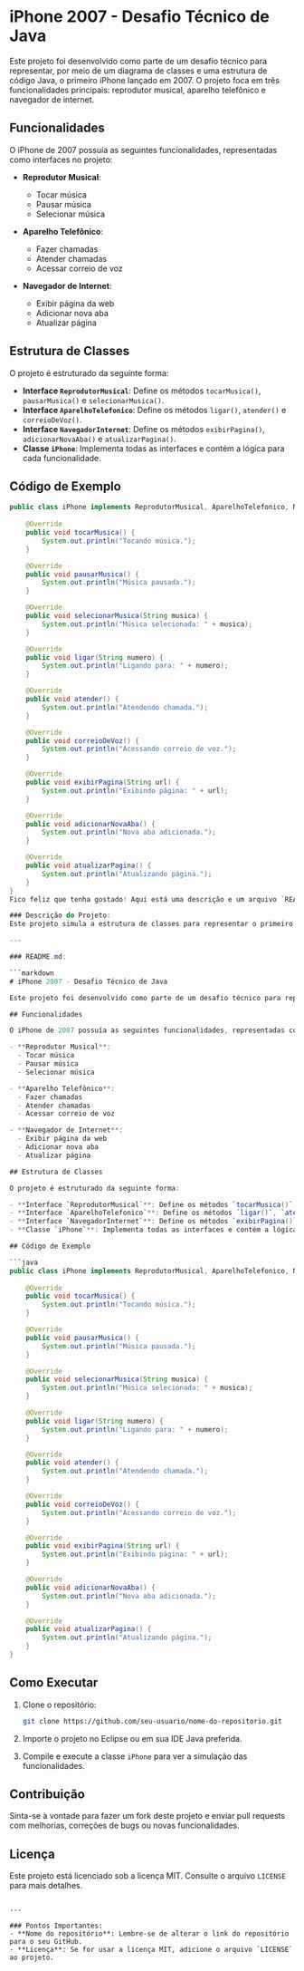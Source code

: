 # iPhone 2007 - Desafio Técnico de Java

Este projeto foi desenvolvido como parte de um desafio técnico para representar, por meio de um diagrama de classes e uma estrutura de código Java, o primeiro iPhone lançado em 2007. O projeto foca em três funcionalidades principais: reprodutor musical, aparelho telefônico e navegador de internet.

## Funcionalidades

O iPhone de 2007 possuía as seguintes funcionalidades, representadas como interfaces no projeto:

- **Reprodutor Musical**:
  - Tocar música
  - Pausar música
  - Selecionar música

- **Aparelho Telefônico**:
  - Fazer chamadas
  - Atender chamadas
  - Acessar correio de voz

- **Navegador de Internet**:
  - Exibir página da web
  - Adicionar nova aba
  - Atualizar página

## Estrutura de Classes

O projeto é estruturado da seguinte forma:

- **Interface `ReprodutorMusical`**: Define os métodos `tocarMusica()`, `pausarMusica()` e `selecionarMusica()`.
- **Interface `AparelhoTelefonico`**: Define os métodos `ligar()`, `atender()` e `correioDeVoz()`.
- **Interface `NavegadorInternet`**: Define os métodos `exibirPagina()`, `adicionarNovaAba()` e `atualizarPagina()`.
- **Classe `iPhone`**: Implementa todas as interfaces e contém a lógica para cada funcionalidade.

## Código de Exemplo

```java
public class iPhone implements ReprodutorMusical, AparelhoTelefonico, NavegadorInternet {
    
    @Override
    public void tocarMusica() {
        System.out.println("Tocando música.");
    }

    @Override
    public void pausarMusica() {
        System.out.println("Música pausada.");
    }

    @Override
    public void selecionarMusica(String musica) {
        System.out.println("Música selecionada: " + musica);
    }

    @Override
    public void ligar(String numero) {
        System.out.println("Ligando para: " + numero);
    }

    @Override
    public void atender() {
        System.out.println("Atendendo chamada.");
    }

    @Override
    public void correioDeVoz() {
        System.out.println("Acessando correio de voz.");
    }

    @Override
    public void exibirPagina(String url) {
        System.out.println("Exibindo página: " + url);
    }

    @Override
    public void adicionarNovaAba() {
        System.out.println("Nova aba adicionada.");
    }

    @Override
    public void atualizarPagina() {
        System.out.println("Atualizando página.");
    }
}
Fico feliz que tenha gostado! Aqui está uma descrição e um arquivo `README.md` que você pode usar no repositório do GitHub:

### Descrição do Projeto:
Este projeto simula a estrutura de classes para representar o primeiro iPhone lançado em 2007, com funcionalidades como reprodutor musical, aparelho telefônico e navegador de internet. A implementação utiliza interfaces e uma classe principal (`iPhone`) que agrupa todas as funcionalidades. O projeto segue boas práticas de orientação a objetos em Java, utilizando abstração para organizar os comportamentos do iPhone de maneira modular e escalável.

---

### README.md:

```markdown
# iPhone 2007 - Desafio Técnico de Java

Este projeto foi desenvolvido como parte de um desafio técnico para representar, por meio de um diagrama de classes e uma estrutura de código Java, o primeiro iPhone lançado em 2007. O projeto foca em três funcionalidades principais: reprodutor musical, aparelho telefônico e navegador de internet.

## Funcionalidades

O iPhone de 2007 possuía as seguintes funcionalidades, representadas como interfaces no projeto:

- **Reprodutor Musical**:
  - Tocar música
  - Pausar música
  - Selecionar música

- **Aparelho Telefônico**:
  - Fazer chamadas
  - Atender chamadas
  - Acessar correio de voz

- **Navegador de Internet**:
  - Exibir página da web
  - Adicionar nova aba
  - Atualizar página

## Estrutura de Classes

O projeto é estruturado da seguinte forma:

- **Interface `ReprodutorMusical`**: Define os métodos `tocarMusica()`, `pausarMusica()` e `selecionarMusica()`.
- **Interface `AparelhoTelefonico`**: Define os métodos `ligar()`, `atender()` e `correioDeVoz()`.
- **Interface `NavegadorInternet`**: Define os métodos `exibirPagina()`, `adicionarNovaAba()` e `atualizarPagina()`.
- **Classe `iPhone`**: Implementa todas as interfaces e contém a lógica para cada funcionalidade.

## Código de Exemplo

```java
public class iPhone implements ReprodutorMusical, AparelhoTelefonico, NavegadorInternet {
    
    @Override
    public void tocarMusica() {
        System.out.println("Tocando música.");
    }

    @Override
    public void pausarMusica() {
        System.out.println("Música pausada.");
    }

    @Override
    public void selecionarMusica(String musica) {
        System.out.println("Música selecionada: " + musica);
    }

    @Override
    public void ligar(String numero) {
        System.out.println("Ligando para: " + numero);
    }

    @Override
    public void atender() {
        System.out.println("Atendendo chamada.");
    }

    @Override
    public void correioDeVoz() {
        System.out.println("Acessando correio de voz.");
    }

    @Override
    public void exibirPagina(String url) {
        System.out.println("Exibindo página: " + url);
    }

    @Override
    public void adicionarNovaAba() {
        System.out.println("Nova aba adicionada.");
    }

    @Override
    public void atualizarPagina() {
        System.out.println("Atualizando página.");
    }
}
```

## Como Executar

1. Clone o repositório:
   ```bash
   git clone https://github.com/seu-usuario/nome-do-repositorio.git
   ```

2. Importe o projeto no Eclipse ou em sua IDE Java preferida.

3. Compile e execute a classe `iPhone` para ver a simulação das funcionalidades.

## Contribuição

Sinta-se à vontade para fazer um fork deste projeto e enviar pull requests com melhorias, correções de bugs ou novas funcionalidades.

## Licença

Este projeto está licenciado sob a licença MIT. Consulte o arquivo `LICENSE` para mais detalhes.
```

---

### Pontos Importantes:
- **Nome do repositório**: Lembre-se de alterar o link do repositório para o seu GitHub.
- **Licença**: Se for usar a licença MIT, adicione o arquivo `LICENSE` ao projeto.

